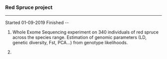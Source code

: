 ### Red Spruce project 
----------------------

Started 01-09-2019 
Finished --

1. Whole Exome Sequencing experiment on 340 individuals of red spruce across the species range. Estimation of genomic parameters (LD, genetic diversity, Fst, PCA...) from genotype likelihoods.

2. 

